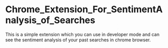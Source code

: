 # Chrome_Extension_For_SentimentAnalysis_of_Searches
This is a simple extension which you can use in developer mode and can see the sentiment analysis of your past searches in chrome browser.
